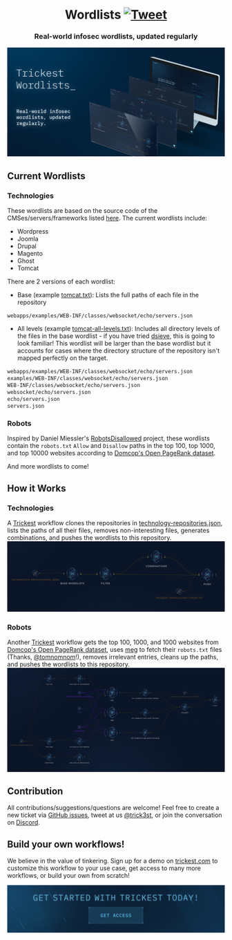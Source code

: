 <h1 align="center">Wordlists <a href="https://twitter.com/intent/tweet?text=Trickest%20Wordlists%20-%20Real-world%20infosec%20wordlists%2C%20updated%20regularly%0A%0Ahttps%3A%2F%2Fgithub.com%2Ftrickest%2Fwordlists&hashtags=bugbounty,bugbountytips,infosec"><img src="https://img.shields.io/badge/Tweet--lightgrey?logo=twitter&style=social" alt="Tweet" height="20"/></a></h1>
<h3 align="center">Real-world infosec wordlists, updated regularly</h3>

![Trickest Wordlists](images/cover.png "Trickest Wordlists")
## Current Wordlists
### Technologies
These wordlists are based on the source code of the CMSes/servers/frameworks listed [here](technology-repositories.json). The current wordlists include:
- Wordpress
- Joomla
- Drupal
- Magento
- Ghost
- Tomcat

There are 2 versions of each wordlist:
- Base (example [tomcat.txt](technologies/tomcat.txt)): Lists the full paths of each file in the repository
```
webapps/examples/WEB-INF/classes/websocket/echo/servers.json
```
- All levels (example [tomcat-all-levels.txt](technologies/tomcat-all-levels.txt)): Includes all directory levels of the files in the base wordlist - if you have tried [dsieve](https://github.com/trickest/dsieve), this is going to look familiar! This wordlist will be larger than the base wordlist but it accounts for cases where the directory structure of the repository isn't mapped perfectly on the target.
```
webapps/examples/WEB-INF/classes/websocket/echo/servers.json
examples/WEB-INF/classes/websocket/echo/servers.json
WEB-INF/classes/websocket/echo/servers.json
websocket/echo/servers.json
echo/servers.json
servers.json
```

### Robots
Inspired by Daniel Miessler's [RobotsDisallowed](https://github.com/danielmiessler/RobotsDisallowed) project, these wordlists contain the `robots.txt` `Allow` and `Disallow` paths in the top 100, top 1000, and top 10000 websites according to [Domcop's Open PageRank dataset](https://www.domcop.com/top-10-million-websites).

And more wordlists to come!

## How it Works
### Technologies
A [Trickest](https://trickest.com) workflow clones the repositories in [technology-repositories.json](technology-repositories.json), lists the paths of all their files, removes non-interesting files, generates combinations, and pushes the wordlists to this repository.
![Trickest Workflow](images/technologies.png "Trickest Workflow - wordlists/technolgies")

### Robots
Another [Trickest](https://trickest.com) workflow gets the top 100, 1000, and 1000 websites from [Domcop's Open PageRank dataset](https://www.domcop.com/top-10-million-websites), uses [meg](https://github.com/tomnomnom/meg) to fetch their `robots.txt` files (Thanks, [@tomnomnom](https://github.com/tomnomnom)!), removes irrelevant entries, cleans up the paths, and pushes the wordlists to this repository.
![Trickest Workflow](images/robots.png "Trickest Workflow - wordlists/robots")

## Contribution
All contributions/suggestions/questions are welcome! Feel free to create a new ticket via [GitHub issues](https://github.com/trickest/wordlists/issues), tweet at us [@trick3st](https://twitter.com/trick3st), or join the conversation on [Discord](https://discord.gg/7HZmFYTGcQ).

## Build your own workflows!
We believe in the value of tinkering. Sign up for a demo on [trickest.com](https://trickest.com) to customize this workflow to your use case, get access to many more workflows, or build your own from scratch!

[<img src="./banner.png" />](https://trickest-access.paperform.co/)
